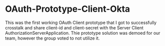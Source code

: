 # OAuth-Prototype-Client-Okta

This was the first working OAuth Client prototype that I got to successfully crosstalk and share client-id and client-secret with the Server Client AuthorizationServerApplication. Thie prototype solution was demoed for our team, however the group voted to not utilize it.
